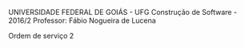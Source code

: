 UNIVERSIDADE FEDERAL DE GOIÁS - UFG 
Construção de Software - 2016/2
Professor: Fábio Nogueira de Lucena


Ordem de serviço 2

